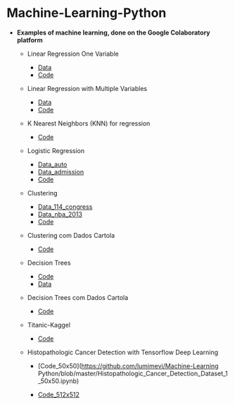 # Machine-Learning-Python


-   **Examples of machine learning, done on the Google Colaboratory platform**
     
      - Linear Regression One Variable
        * [Data](https://github.com/lumimevi/Machine-Learning-Python/blob/master/Natal.csv)
        * [Code](https://github.com/lumimevi/Machine-Learning-Python/blob/master/Natal_Temperatua.ipynb)
       
      - Linear Regression with Multiple Variables
        * [Data](https://github.com/lumimevi/Machine-Learning-Python/blob/master/AmesHousing.txt)
        * [Code](https://github.com/lumimevi/Machine-Learning-Python/blob/master/Linear_Regression_with_Multiple_Variables.ipynb)
        
    - K Nearest Neighbors (KNN) for regression
       * [Code](https://github.com/lumimevi/Machine-Learning-Python/blob/master/KNN.ipynb)
       
     - Logistic Regression
        * [Data_auto](https://github.com/lumimevi/Machine-Learning-Python/blob/master/auto.csv)
        * [Data_admission](https://github.com/lumimevi/Machine-Learning-Python/blob/master/admissions.csv)
        * [Code](https://github.com/lumimevi/Machine-Learning-Python/blob/master/Logistic_regression.ipynb)
        
      - Clustering
        * [Data_114_congress](https://github.com/lumimevi/Machine-Learning-Python/blob/master/114_congress.csv)
        * [Data_nba_2013](https://github.com/lumimevi/Machine-Learning-Python/blob/master/nba_2013.csv)
        * [Code](https://github.com/lumimevi/Machine-Learning-Python/blob/master/Clustering.ipynb)
        
       - Clustering com Dados Cartola
        
         * [Code](https://github.com/lumimevi/Machine-Learning-Python/blob/master/Clustering_Cartola.ipynb)
       
       - Decision Trees
        
         * [Code](https://github.com/lumimevi/Machine-Learning-Python/blob/master/Decision_Trees.ipynb)
         * [Data](https://github.com/lumimevi/Machine-Learning-Python/blob/master/income.csv)

       - Decision Trees com Dados Cartola
        
         * [Code](https://github.com/lumimevi/Machine-Learning-Python/blob/master/Classification_Decision_Tree%20(1).ipynb)
         
       - Titanic-Kaggel
        
         * [Code](https://github.com/lumimevi/Machine-Learning-Python/blob/master/Titanic_Machine_Learning_from_Disaster_with_RandomizedSearch%2C_KNN%2C_XGBoost%2C_AdaBoostClassifier%2C_CatBoost_and_VotingEnsemble%20(1).ipynb)
         
       - Histopathologic Cancer Detection with Tensorflow Deep Learning
        
         * [Code_50x50](https://github.com/lumimevi/Machine-Learning Python/blob/master/Histopathologic_Cancer_Detection_Dataset_1_50x50.ipynb)
         
         * [Code_512x512](https://github.com/lumimevi/Machine-Learning-Python/blob/master/Histopathologic_Cancer_Detection_Dataset_2_512x512.ipynb)
         
   
